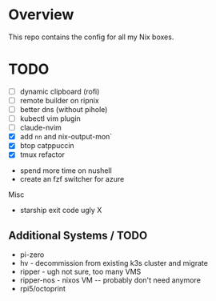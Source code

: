 # Overview
This repo contains the config for all my Nix boxes.


# TODO

- [ ] dynamic clipboard (rofi)
- [ ] remote builder on ripnix
- [ ] better dns (without pihole)
- [ ] kubectl vim plugin
- [ ] claude-nvim
- [x] add `nn` and nix-output-mon`
- [x] btop catppuccin
- [x] tmux refactor
- spend more time on nushell
- create an fzf switcher for azure


Misc
-  starship exit code ugly X

## Additional Systems / TODO
- pi-zero
- hv - decommission from existing k3s cluster and migrate
- ripper - ugh not sure, too many VMS
- ripper-nos - nixos VM -- probably don't need anymore
- rpi5/octoprint
